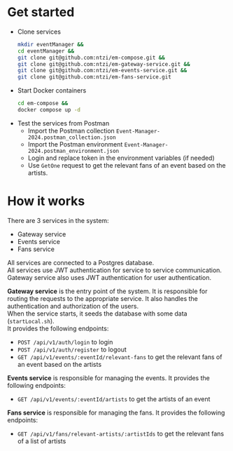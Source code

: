 # Get started

- Clone services
    ```bash
    mkdir eventManager && 
    cd eventManager && 
    git clone git@github.com:ntzi/em-compose.git && 
    git clone git@github.com:ntzi/em-gateway-service.git && 
    git clone git@github.com:ntzi/em-events-service.git && 
    git clone git@github.com:ntzi/em-fans-service.git
    ```
- Start Docker containers
    ```bash
    cd em-compose &&
    docker compose up -d
    ```
- Test the services from Postman
    - Import the Postman collection `Event-Manager-2024.postman_collection.json`
    - Import the Postman environment `Event-Manager-2024.postman_environment.json`
    - Login and replace token in the environment variables (if needed)
    - Use `GetOne` request to get the relevant fans of an event based on the artists.


# How it works

There are 3 services in the system:
- Gateway service
- Events service
- Fans service

All services are connected to a Postgres database.\
All services use JWT authentication for service to service communication.\
Gateway service also uses JWT authentication for user authentication.

**Gateway service** is the entry point of the system. It is responsible for routing the requests to the appropriate service. It also handles the authentication and authorization of the users.\
When the service starts, it seeds the database with some data (`startLocal.sh`).\
It provides the following endpoints:
- `POST /api/v1/auth/login` to login
- `POST /api/v1/auth/register` to logout
- `GET /api/v1/events/:eventId/relevant-fans` to get the relevant fans of an event based on the artists

**Events service** is responsible for managing the events. It provides the following endpoints:
- `GET /api/v1/events/:eventId/artists` to get the artists of an event

**Fans service** is responsible for managing the fans. It provides the following endpoints:
- `GET /api/v1/fans/relevant-artists/:artistIds` to get the relevant fans of a list of artists

